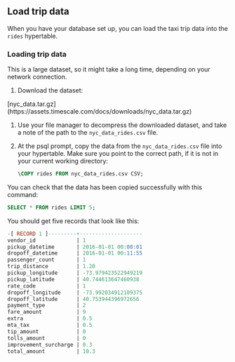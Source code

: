 ## Load trip data

When you have your database set up, you can load the taxi trip data into the
`rides` hypertable.

<Procedure>

### Loading trip data

<Highlight type="important">
This is a large dataset, so it might take a long time, depending on your network
connection.
</Highlight>

1.  Download the dataset:

   <Tag type="download">
   [nyc_data.tar.gz](https://assets.timescale.com/docs/downloads/nyc_data.tar.gz)
   </Tag>

1.  Use your file manager to decompress the downloaded dataset, and take a note
    of the path to the `nyc_data_rides.csv` file.

1.  At the psql prompt, copy the data from the `nyc_data_rides.csv` file into
    your hypertable. Make sure you point to the correct path, if it is not in
    your current working directory:

    ```sql
    \COPY rides FROM nyc_data_rides.csv CSV;
    ```

</Procedure>

You can check that the data has been copied successfully with this command:

```sql
SELECT * FROM rides LIMIT 5;
```

You should get five records that look like this:

```sql
-[ RECORD 1 ]---------+--------------------
vendor_id             | 1
pickup_datetime       | 2016-01-01 00:00:01
dropoff_datetime      | 2016-01-01 00:11:55
passenger_count       | 1
trip_distance         | 1.20
pickup_longitude      | -73.979423522949219
pickup_latitude       | 40.744613647460938
rate_code             | 1
dropoff_longitude     | -73.992034912109375
dropoff_latitude      | 40.753944396972656
payment_type          | 2
fare_amount           | 9
extra                 | 0.5
mta_tax               | 0.5
tip_amount            | 0
tolls_amount          | 0
improvement_surcharge | 0.3
total_amount          | 10.3
```

[parallel-copy]: https://github.com/timescale/timescaledb-parallel-copy
